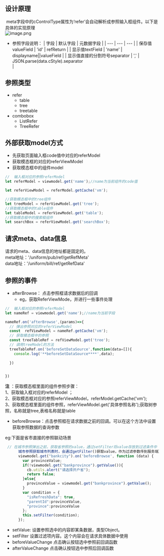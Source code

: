 
<a name="pWMJg"></a>
## 设计原理
 meta字段中的cControlType属性为‘refer’会自动解析成参照输入框组件。以下是具体的实现原理<br />![image.png](https://cdn.nlark.com/yuque/0/2019/png/192681/1557226365033-116f52b5-4be9-4f01-825a-c39b3b15ae6f.png#align=left&display=inline&height=551&name=image.png&originHeight=1102&originWidth=1910&size=163841&status=done&width=955)

- 参照字段说明：
| 字段 | 默认字段 | 元数据字段 |
| --- | --- | --- |
| 保存值valueField | 'id' | refReturn |
| 显示值textField | 'name' | displayname||valueField |
| 显示值直接的分割符号separator | ',' | JSON.parse(data.cStyle).separator<br /> |

<a name="jsnOh"></a>
## 参照类型

- refer
  - table
  - tree
  - treetable
- combobox
  - ListRefer
  - TreeRefer

<a name="ArvUN"></a>
## 外部获取model方式

- 先获取页面输入框code值中对应的referModel
- 获取模态框的对应的referViewModel
- 获取模态框中的组件model
```javascript
//  输入框对应的参照referModel
let referModel = viewmodel.get('name');//name为当前组件的code值

let referViewModel = referModel.getCache('vm');

//获取模态框中的tree组件
let treeModel = referViewModel.get('tree');
//获取模态框中的table组件
let tableModel = referViewModel.get('table');
//获取模态框中的搜索框组件
let searchBox = referViewModel.get('searchBox');
```

<a name="yRksq"></a>
## 请求meta、data信息
请求的meta、data信息的地址都是固定的。<br />meta地址：'/uniform/pub/ref/getRefMeta'<br />data地址：'/uniform/bill/ref/getRefData'

<a name="Hfl2V"></a>
## 参照的事件

- afterBrowse： 点击参照框请求数据后的回调
  - eg，获取ReferViewMode，并进行一些事件处理

```javascript
//  输入框对应的参照referModel
let nameRef = viewmodel.get('name');//name为当前字段

nameRef.on('afterBrowse',(params)=>{
  // 弹出参照对应的referViewModel
  const  refViewModel = nameRef.getCache('vm'); 
  // 获取模态框中的参照
  const treeTableRef = refViewModel.get('tree');
  // 调用treeModel的方法
  treeTableRef.on('beforeSetDataSource',function(data=[]){
    console.log('**beforeSetDataSource****',data);
  
  })
  

})
```
**注** ：获取模态框里面的组件参照步骤：<br />1、获取输入框对应的referModel ；<br />2、获取模态框对应的参照referViewModel，referModel.getCache('vm');<br />3、获取模态框里面的组件参照，referViewModel.get('具体参照名称');获取树参照，名称就是tree,表格名称就是table


- beforeBrowse：点击参照框在请求数据之前的回调。可以在这个方法中设置获取参照数据的查询参数


eg:下面是省市直接的参照联动场景
```javascript
 // 在城市参照弹出之前，获取省参照的value，通过setFilter将value存放到过滤条件中（在
      城市参照获取城市列表时，会通过getFilter()获取value，作为过滤参数传到服务端）
      viewmodel.get("bankcity").on('beforeBrowse', function (data) {
        var provinceValue;
        if(!viewmodel.get("bankprovince").getValue()){
          cb.utils.alert("请选择开户省");
          return false;
        }else{
          provinceValue = viewmodel.get("bankprovince").getValue();
        }
        var condition = {
          "isRefreshData": true,
          "parentId":provinceValue,
          "province":provinceValue
        };
        this.setFilter(condition);
      });
```


- setValue: 设置参照选中的内容即某条数据，类型Object。
- setFilter 设置过滤项内容。这个内容会在请求具体数据中使用
- beforeValueChange 点击确认按钮选中参照前回调函数
- afterValueChange 点击确认按钮选中参照后回调函数
